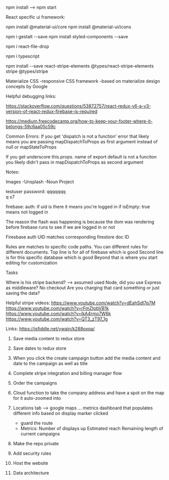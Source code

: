 npm install --> npm start

React specific ui framework:

npm install @material-ui/core
npm install @material-ui/icons


npm i gestalt --save
npm install styled-components --save


npm i react-file-drop

npm i typescript

npm install --save react-stripe-elements @types/react-stripe-elements stripe @types/stripe


Materialize CSS
-responsive CSS framework
-based on materialize design concepts by Google

Helpful debugging links:

https://stackoverflow.com/questions/53872757/react-redux-v6-a-v3-version-of-react-redux-firebase-is-required

https://medium.freecodecamp.org/how-to-keep-your-footer-where-it-belongs-59c6aa05c59c

Common Errors:
If you get 'dispatch is not a function' error that likely means you are passing mapDispatchToProps as first argument instead of null or mapStateToProps

If you get underscore this.props. name of export default is not a funciton you likely didn't pass in mapDispatchToProps as second argument


Notes:

Images
-Unsplash
-Noun Project

testuser password: qqqqqqq  
q x7

firebase: auth: if uid is there it means you're logged in
  if isEmpty: true means not logged in

The reason the flash was happening is because the dom was rendering before firebase runs to see if we are logged in or not

Firesbase auth UID matches corresponding firestore doc ID

Rules are matches to specific code paths. You can different rules for different documents.
  Top line is for all of firebase which is good
  Second line is for this specific database which is good
  Beyond that is where you start editing for customization



Tasks


Where is his stripe backend? --> assumed used Node, did you use Express as middleware?
No checkout
Are you charging that card something or just saving the data?

Helpful stripe videos:
https://www.youtube.com/watch?v=dEahSdI7p7M
https://www.youtube.com/watch?v=rFmZtobVB1k
https://www.youtube.com/watch?v=lkA4rmo7W6k
https://www.youtube.com/watch?v=QT3_zT97_1g

Links:
https://jsfiddle.net/ywain/k288pxqa/


1. Save media content to redux store
2. Save dates to redux store
3. When you click the create campaign button add the media content and date to the campaign as well as title
4. Complete stripe integration and billing manager flow




5. Order the campaigns
6. Cloud function to take the company address and have a spot on the map for it auto-zoomed into
7. Locations tab --> google maps ... metrics dashboard that populates different info based on display marker clicked
    - guard the route
    - Metrics:
      Number of displays up
      Estimated reach
      Remaining length of current campaigns


8. Make the repo private
9. Add security rules
10. Host the website
11. Data architecture
